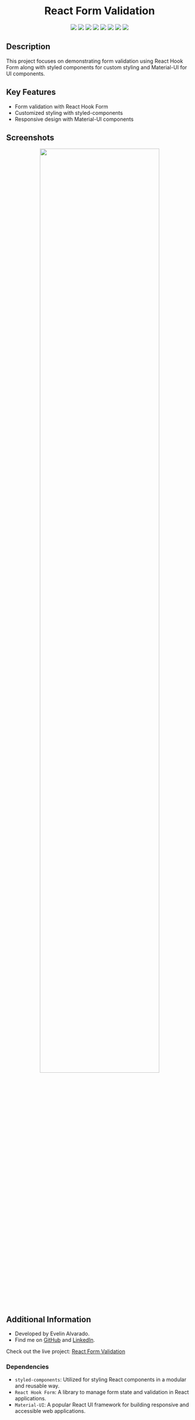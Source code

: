 <div align="center"> 
  <h1>React Form Validation</h1>
</div>
<div align="center"> 
  <img src="https://img.shields.io/badge/JavaScript-F7DF1E?style=for-the-badge&logo=javascript&logoColor=black"  /> 
  <img src="https://img.shields.io/badge/HTML5-E34F26?style=for-the-badge&logo=html5&logoColor=white">
  <img src="https://img.shields.io/badge/CSS3-1572B6?style=for-the-badge&logo=css3&logoColor=white">
  <img src="https://img.shields.io/badge/React-20232A?style=for-the-badge&logo=react&logoColor=61DAFB" />
  <img src="https://img.shields.io/badge/vite-%23646CFF.svg?style=for-the-badge&logo=vite&logoColor=white">
  <img src="https://img.shields.io/badge/styled--components-DB7093?style=for-the-badge&logo=styled-components&logoColor=white">
  <img src="https://img.shields.io/badge/Material%20UI-007FFF?style=for-the-badge&logo=mui&logoColor=white">
  <img src="https://img.shields.io/badge/React_Hook_Form-EC5990?style=for-the-badge&logo=react-hook-form&logoColor=white">
</div>

## Description

This project focuses on demonstrating form validation using React Hook Form along with styled components for custom styling and Material-UI for UI components.

## Key Features

- Form validation with React Hook Form
- Customized styling with styled-components
- Responsive design with Material-UI components

## Screenshots

<div align="center" >
  <img src="public/MacBook Pro-1719933600489.jpeg" width="80%" />
</div>

## Additional Information

- Developed by Evelin Alvarado.
- Find me on [GitHub](https://github.com/EvelinAlvarado) and [LinkedIn](https://www.linkedin.com/in/evelinalvarado/).

Check out the live project: [React Form Validation](https://form-validation-react-alpha.vercel.app/)

### Dependencies

- `styled-components`: Utilized for styling React components in a modular and reusable way.
- `React Hook Form`: A library to manage form state and validation in React applications.
- `Material-UI`: A popular React UI framework for building responsive and accessible web applications.
